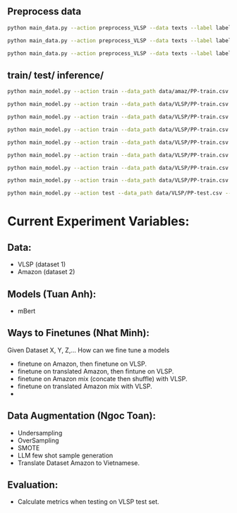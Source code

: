 ## Preprocess data

```bash
python main_data.py --action preprocess_VLSP --data texts --label labels --input_path data/VLSP/OG-train.csv --output_path data/VLSP/PP-train.csv

python main_data.py --action preprocess_VLSP --data texts --label labels --input_path data/VLSP/OG-test.csv --output_path data/VLSP/PP-test.csv

python main_data.py --action preprocess_VLSP --data texts --label labels --input_path data/VLSP/OG-dev.csv --output_path data/VLSP/PP-dev.csv
```

## train/ test/ inference/

```bash
python main_model.py --action train --data_path data/amaz/PP-train.csv --checkpoint_path models/VLSP --epoch 20

python main_model.py --action train --data_path data/VLSP/PP-train.csv --checkpoint_path models/VLSP --epoch 10

python main_model.py --action train --data_path data/VLSP/PP-train.csv --checkpoint_path models/VLSP --epoch 5

python main_model.py --action train --data_path data/VLSP/PP-train.csv --checkpoint_path models/VLSP --epoch 4

python main_model.py --action train --data_path data/VLSP/PP-train.csv --checkpoint_path models/VLSP --epoch 20 --use_scheduler 0

python main_model.py --action train --data_path data/VLSP/PP-train.csv --checkpoint_path models/VLSP --epoch 10 --use_scheduler 0

python main_model.py --action train --data_path data/VLSP/PP-train.csv --checkpoint_path models/VLSP --epoch 5 --use_scheduler 0

python main_model.py --action train --data_path data/VLSP/PP-train.csv --checkpoint_path models/VLSP --epoch 4 --use_scheduler 0
```

```bash
python main_model.py --action test --data_path data/VLSP/PP-test.csv --model_path models/VLSP_mBERT_lr3e-05_bs128_epoch4_scheduler1_nw32
```


# Current Experiment Variables:

## Data: 
- VLSP (dataset 1)
- Amazon (dataset 2)

## Models (Tuan Anh):
- mBert

## Ways to Finetunes (Nhat Minh): 

Given Dataset X, Y, Z,... How can we fine tune a models
- finetune on Amazon, then finetune on VLSP.
- finetune on translated Amazon, then fintune on VLSP.
- finetune on Amazon mix (concate then shuffle) with VLSP.
- finetune on translated Amazon mix with VLSP.
- 

## Data Augmentation (Ngoc Toan): 
- Undersampling
- OverSampling
- SMOTE
- LLM few shot sample generation
- Translate Dataset Amazon to Vietnamese.

## Evaluation:
- Calculate metrics when testing on VLSP test set.